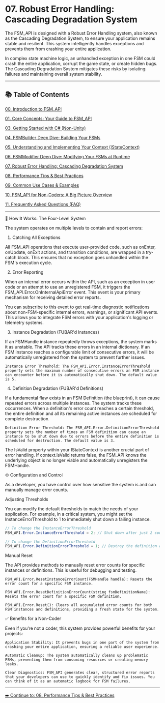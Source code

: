 # 07\. Robust Error Handling: Cascading Degradation System

The FSM_API is designed with a Robust Error Handling system, also known as the Cascading Degradation System, to ensure your application remains stable and resilient. This system intelligently handles exceptions and prevents them from crashing your entire application.

In complex state machine logic, an unhandled exception in one FSM could crash the entire application, corrupt the game state, or create hidden bugs. The Cascading Degradation System mitigates these risks by isolating failures and maintaining overall system stability.

-----

## 📚 Table of Contents

[00. Introduction to FSM_API](User%20Guide/00_Introduction.md)

[01. Core Concepts: Your Guide to FSM_API](User%20Guide/01_Core_Concepts.md)

[03. Getting Started with C# (Non-Unity)](User%20Guide/03_Getting_Started_CSharp.md)

[04. FSMBuilder Deep Dive: Building Your FSMs](User%20Guide/04_FSM_Builder_Deep_Dive.md)

[05. Understanding and Implementing Your Context (IStateContext)](User%20Guide/05_Context_Implementation.md)

[06. FSMModifier Deep Dive: Modifying Your FSMs at Runtime](User%20Guide/06_FSM_Modifier_Deep_Dive.md)

[07. Robust Error Handling: Cascading Degradation System](User%20Guide/07_Error_Handling.md)

[08. Performance Tips & Best Practices](User%20Guide/08_Performance_Tips.md)

[09. Common Use Cases & Examples](User%20Guide/09_Common_Use_Cases.md)

[10. FSM_API for Non-Coders: A Big Picture Overview](User%20Guide/10_Non_Coder_Overview.md)

[11. Frequently Asked Questions (FAQ)](User%20Guide/11_FAQ.md)


-----

🧠 How It Works: The Four-Level System

The system operates on multiple levels to contain and report errors:

1. Catching All Exceptions

All FSM_API operations that execute user-provided code, such as onEnter, onUpdate, onExit actions, and transition conditions, are wrapped in a try-catch block. This ensures that no exception goes unhandled within the FSM's execution cycle.

2. Error Reporting

When an internal error occurs within the API, such as an exception in user code or an attempt to use an unregistered FSM, it triggers the FSM_API.Error.OnInternalApiError event. This event is your primary mechanism for receiving detailed error reports.

You can subscribe to this event to get real-time diagnostic notifications about non-FSM-specific internal errors, warnings, or significant API events. This allows you to integrate FSM errors with your application's logging or telemetry systems.

3. Instance Degradation (FUBAR'd Instances)

If an FSMHandle instance repeatedly throws exceptions, the system marks it as unstable. The API tracks these errors in an internal dictionary. If an FSM instance reaches a configurable limit of consecutive errors, it will be automatically unregistered from the system to prevent further issues.

    Instance Error Threshold: The FSM_API.Error.InstanceErrorThreshold property sets the maximum number of consecutive errors an FSM instance can encounter before it is automatically shut down. The default value is 5.

4. Definition Degradation (FUBAR'd Definitions)

If a fundamental flaw exists in an FSM Definition (the blueprint), it can cause repeated errors across multiple instances. The system tracks these occurrences. When a definition's error count reaches a certain threshold, the entire definition and all its remaining active instances are scheduled for complete destruction.

    Definition Error Threshold: The FSM_API.Error.DefinitionErrorThreshold property sets the number of times an FSM definition can cause an instance to be shut down due to errors before the entire definition is scheduled for destruction. The default value is 3.

The IsValid property within your IStateContext is another crucial part of error handling. If context.IsValid returns false, the FSM_API knows the underlying object is no longer viable and automatically unregisters the FSMHandle.

⚙️ Configuration and Control

As a developer, you have control over how sensitive the system is and can manually manage error counts.

Adjusting Thresholds

You can modify the default thresholds to match the needs of your application. For example, in a critical system, you might set the InstanceErrorThreshold to 1 to immediately shut down a failing instance.
```csharp
// To change the InstanceErrorThreshold
FSM_API.Error.InstanceErrorThreshold = 2; // Shut down after just 2 consecutive errors

// To change the DefinitionErrorThreshold
FSM_API.Error.DefinitionErrorThreshold = 1; // Destroy the definition after just one instance fails
```

Manual Reset

The API provides methods to manually reset error counts for specific instances or definitions. This is useful for debugging and testing.

    FSM_API.Error.ResetInstanceErrorCount(FSMHandle handle): Resets the error count for a specific FSM instance.

    FSM_API.Error.ResetDefinitionErrorCount(string fsmDefinitionName): Resets the error count for a specific FSM definition.

    FSM_API.Error.Reset(): Clears all accumulated error counts for both FSM instances and definitions, providing a fresh state for the system.

✅ Benefits for a Non-Coder

Even if you're not a coder, this system provides powerful benefits for your projects:

    Application Stability: It prevents bugs in one part of the system from crashing your entire application, ensuring a reliable user experience.

    Automatic Cleanup: The system automatically cleans up problematic FSMs, preventing them from consuming resources or creating memory leaks.

    Clear Diagnostics: FSM_API generates clear, structured error reports that your developers can use to quickly identify and fix issues. You can think of it as an automatic logbook for FSM failures.
    
-----

[➡️ Continue to: 08. Performance Tips & Best Practices](08_Performance_Tips.md)